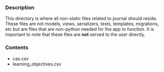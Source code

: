 ### Description
This directory is where all non-static files related to journal should reside.
These files are not models, views, serializers, tests, templates, migrations,
etc but are files that are non-python needed for the app to function. It is
important to note that these files are **not** served to the user directly.

### Contents
- cas.csv
- learning_objectives.csv
